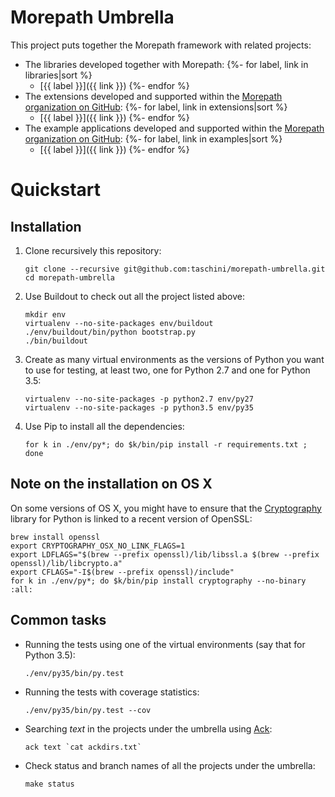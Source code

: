Morepath Umbrella
=================

This project puts together the Morepath framework with related projects:

* The libraries developed together with Morepath:
{%- for label, link in libraries|sort %}
  - [{{ label }}]({{ link }})
{%- endfor %}
* The extensions developed and supported within the [Morepath organization on GitHub](https://github.com/morepath):
{%- for label, link in extensions|sort %}
  - [{{ label }}]({{ link }})
{%- endfor %}
* The example applications developed and supported within the [Morepath organization on GitHub](https://github.com/morepath):
{%- for label, link in examples|sort %}
  - [{{ label }}]({{ link }})
{%- endfor %}

Quickstart
==========

Installation
------------

1. Clone recursively this repository:

   ```shell
   git clone --recursive git@github.com:taschini/morepath-umbrella.git
   cd morepath-umbrella
   ```

2. Use Buildout to check out all the project listed above:

   ```shell
   mkdir env
   virtualenv --no-site-packages env/buildout
   ./env/buildout/bin/python bootstrap.py
   ./bin/buildout
   ```

3. Create as many virtual environments as the versions of Python you
   want to use for testing, at least two, one for Python 2.7 and one
   for Python 3.5:

   ```shell
   virtualenv --no-site-packages -p python2.7 env/py27
   virtualenv --no-site-packages -p python3.5 env/py35
   ```

4. Use Pip to install all the dependencies:

   ```shell
   for k in ./env/py*; do $k/bin/pip install -r requirements.txt ; done
   ```

Note on the installation on OS X
--------------------------------

On some versions of OS X, you might have to ensure that the
[Cryptography](https://cryptography.io/en/latest/installation/#building-cryptography-on-os-x)
library for Python is linked to a recent version of OpenSSL:

```shell
brew install openssl
export CRYPTOGRAPHY_OSX_NO_LINK_FLAGS=1
export LDFLAGS="$(brew --prefix openssl)/lib/libssl.a $(brew --prefix openssl)/lib/libcrypto.a"
export CFLAGS="-I$(brew --prefix openssl)/include"
for k in ./env/py*; do $k/bin/pip install cryptography --no-binary :all:
```

Common tasks
------------

*  Running the tests using one of the virtual environments (say that for Python 3.5):

   ```shell
   ./env/py35/bin/py.test
   ```

*  Running the tests with coverage statistics:

   ```shell
   ./env/py35/bin/py.test --cov
   ```

*  Searching *text* in the projects under the umbrella using
   [Ack](http://beyondgrep.com/install/):

   ```shell
   ack text `cat ackdirs.txt`
   ```

*  Check status and branch names of all the projects under the umbrella:

   ```shell
   make status
   ```
